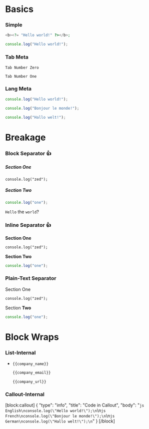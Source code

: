 Basics
===
### Simple
```php
<b><?= "Hello world!" ?></b>;
```
```js
console.log("Hello world!");
```

### Tab Meta
``` Zed
Tab Number Zero
```
``` One
Tab Number One
```

### Lang Meta
```js English
console.log("Hello world!");
```
```js French
console.log("Bonjour le monde!");
```
```js German
console.log("Hallo welt!");
```

Breakage
===

### Block Separator 👍

##### Section One
``` Plain
console.log("zed");
```
##### Section Two
```js Highlighted
console.log("one");
```
`Hello` the `world`?

### Inline Separator 👍

**Section One**
``` Plain
console.log("zed");
```
**Section Two**
```js Highlighted
console.log("one");
```

### Plain-Text Separator

Section One
``` Plain
console.log("zed");
```
Section **Two**
```js Highlighted
console.log("one");
```

Block Wraps
===

### List-Internal
* ``` Name
  {{company_name}}
  ```
  ``` Email
  {{company_email}}
  ```
  ``` URL
  {{company_url}}
  ```

### Callout-Internal
[block:callout]
{
  "type": "info",
  "title": "Code in Callout",
  "body": "```js English\nconsole.log(\"Hello world!\");\n```\n```js French\nconsole.log(\"Bonjour le monde!\");\n```\n```js German\nconsole.log(\"Hallo welt!\");\n```"
}
[/block]
